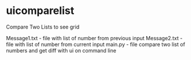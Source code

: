 # uicomparelist
Compare Two Lists to see grid

Message1.txt - file with list of number from previous input
Message2.txt - file with list of number from current input 
main.py - file compare two list of numbers and get diff with ui on command line 
